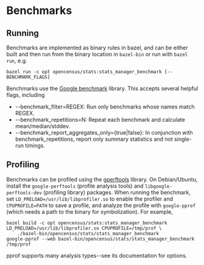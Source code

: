 # Benchmarks

## Running

Benchmarks are implemented as binary rules in bazel, and can be either built and
then run from the binary location in `bazel-bin` or run with `bazel run`, e.g.
```shell
bazel run -c opt opencensus/stats:stats_manager_benchmark [-- BENCHMARK_FLAGS]
```
Benchmarks use the [Google benchmark](https://github.com/google/benchmark)
library. This accepts several helpful flags, including
 - --benchmark_filter=REGEX: Run only benchmarks whose names match REGEX.
 - --benchmark_repetitions=N: Repeat each benchmark and calculate
   mean/median/stddev.
 - --benchmark_report_aggregates_only={true|false}: In conjunction with
   benchmark_repetitions, report only summary statistics and not single-run
   timings.

## Profiling

Benchmarks can be profiled using the
[gperftools](https://github.com/gperftools/gperftools) library. On
Debian/Ubuntu, install the `google-perftools` (profile analysis tools) and
`libgoogle-perftools-dev` (profiling library) packages. When running the
benchmark, set `LD_PRELOAD=/usr/lib/libprofiler.so` to enable the profiler and
`CPUPROFILE=PATH` to save a profile, and analyze the profile with
`google-pprof` (which needs a path to the binary for symbolization). For
example,
```shell
bazel build -c opt opencensus/stats:stats_manager_benchmark
LD_PRELOAD=/usr/lib/libprofiler.so CPUPROFILE=/tmp/prof \
    ./bazel-bin/opencensus/stats/stats_manager_benchmark
google-pprof --web bazel-bin/opencensus/stats/stats_manager_benchmark /tmp/prof
```
pprof supports many analysis types--see its documentation for options.
